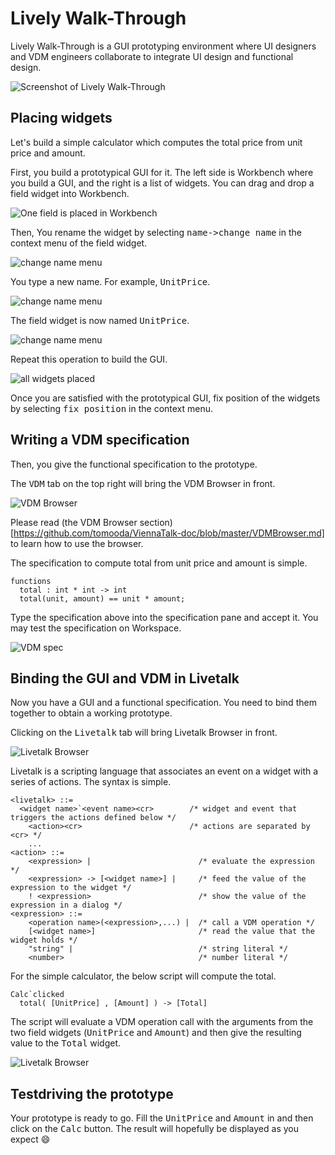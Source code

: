 Lively Walk-Through
===
Lively Walk-Through is a GUI prototyping environment where UI designers and VDM engineers collaborate to integrate UI design and functional design.

![Screenshot of Lively Walk-Through](https://github.com/tomooda/ViennaTalk-doc/blob/master/images/Lively-vanilla.png)

Placing widgets
---
Let's build a simple calculator which computes the total price from unit price and amount.

First, you build a prototypical GUI for it.
The left side is Workbench where you build a GUI, and the right is a list of widgets.
You can drag and drop a field widget into Workbench.

![One field is placed in Workbench](https://github.com/tomooda/ViennaTalk-doc/blob/master/images/Lively-field1.png)

Then, You rename the widget by selecting <tt>name-&gt;change name</tt> in the context menu of the field widget.

![change name menu](https://github.com/tomooda/ViennaTalk-doc/blob/master/images/Lively-field2.png)

You type a new name. For example, <tt>UnitPrice</tt>.

![change name menu](https://github.com/tomooda/ViennaTalk-doc/blob/master/images/Lively-field3.png)

The field widget is now named <tt>UnitPrice</tt>.

![change name menu](https://github.com/tomooda/ViennaTalk-doc/blob/master/images/Lively-field4.png)

Repeat this operation to build the GUI.

![all widgets placed](https://github.com/tomooda/ViennaTalk-doc/blob/master/images/Lively-GUI1.png)

Once you are satisfied with the prototypical GUI, fix position of the widgets by selecting <tt>fix position</tt> in the context menu.

Writing a VDM specification
---
Then, you give the functional specification to the prototype.

The <tt>VDM</tt> tab on the top right will bring the VDM Browser in front. 

![VDM Browser](https://github.com/tomooda/ViennaTalk-doc/blob/master/images/Lively-VDM1.png)

Please read (the VDM Browser section)[https://github.com/tomooda/ViennaTalk-doc/blob/master/VDMBrowser.md] to learn how to use the browser.

The specification to compute total from unit price and amount is simple.

```vdmsl
functions
  total : int * int -> int
  total(unit, amount) == unit * amount;
```

Type the specification above into the specification pane and accept it.
You may test the specification on Workspace.

![VDM spec](https://github.com/tomooda/ViennaTalk-doc/blob/master/images/Lively-VDM2.png)

Binding the GUI and VDM in Livetalk
---
Now you have a GUI and a functional specification.
You need to bind them together to obtain a working prototype.

Clicking on the <tt>Livetalk</tt> tab will bring Livetalk Browser in front.

![Livetalk Browser](https://github.com/tomooda/ViennaTalk-doc/blob/master/images/Lively-Livetalk1.png)

Livetalk is a scripting language that associates an event on a widget with a series of actions.
The syntax is simple.

```
<livetalk> ::= 
  <widget name>`<event name><cr>        /* widget and event that triggers the actions defined below */
    <action><cr>                        /* actions are separated by <cr> */
    ...
<action> ::= 
    <expression> |                        /* evaluate the expression */
    <expression> -> [<widget name>] |     /* feed the value of the expression to the widget */
    ! <expression>                        /* show the value of the expression in a dialog */
<expression> ::=
    <operation name>(<expression>,...) |  /* call a VDM operation */
    [<widget name>]                       /* read the value that the widget holds */
    "string" |                            /* string literal */
    <number>                              /* number literal */
```

For the simple calculator, the below script will compute the total.

```
Calc`clicked
  total( [UnitPrice] , [Amount] ) -> [Total]
```

The script will evaluate a VDM operation call with the arguments from the two field widgets (<tt>UnitPrice</tt> and <tt>Amount</tt>) and then give the resulting value to the <tt>Total</tt> widget.

![Livetalk Browser](https://github.com/tomooda/ViennaTalk-doc/blob/master/images/Lively-Livetalk2.png)

Testdriving the prototype
---
Your prototype is ready to go.
Fill the <tt>UnitPrice</tt> and <tt>Amount</tt> in and then click on the <tt>Calc</tt> button.
The result will hopefully be displayed as you expect :smile:
